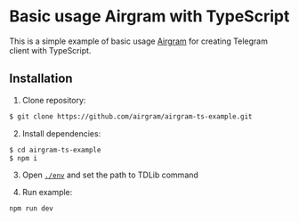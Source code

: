 # Basic usage Airgram with TypeScript 

This is a simple example of basic usage [Airgram](https://github.com/airgram/airgram) for creating Telegram client with TypeScript.

## Installation
1. Clone repository:
```bash
$ git clone https://github.com/airgram/airgram-ts-example.git
```
2. Install dependencies:

```bash
$ cd airgram-ts-example
$ npm i
```

3. Open [`./env`](https://github.com/airgram/airgram-ts-example/blob/master/.env#L3) and set the path to TDLib command

4. Run example:
```bash
npm run dev
```
